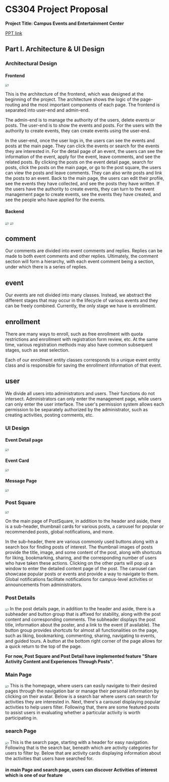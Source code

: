 # CS304 Project Proposal

**Project Title: Campus Events and Entertainment Center**

[PPT link](https://www.canva.cn/design/DAGCYtnNrFM/GuQyQc4o-4rSKQwtrB3zlA/view?utm_content=DAGCYtnNrFM&utm_campaign=designshare&utm_medium=link&utm_source=editor)

## Part I. Architecture & UI Design

### Architectural Design

#### Frontend

<img src="imgs/frontend.png" alt="1" style="zoom:50%;" />

This is the architecture of the frontend, which was designed at the beginning of the project. The architecture shows the logic of the page-routing and the most important components of each page. The frontend is separated into user-end and admin-end. 

The admin-end is to manage the authority of the users, delete events or posts. The user-end is to show the events and posts. For the users with the authority to create events, they can create events using the user-end. 

In the user-end, once the user logs in, the users can see the events and posts at the main page. They can click the events or search for the events they are interested in. For the detail page of an event, the users can see the information of the event, apply for the event, leave comments, and see the related posts. By clicking the posts on the event detail page, search for posts, click the posts on the main page, or go to the post square, the users can view the posts and leave comments. They can also write posts and link the posts to an event. Back to the main page, the users can edit their profile, see the events they have collected, and see the posts they have written. If the users have the authority to create events, they can turn to the event management page to create events, see the events they have created, and see the people who have applied for the events.

#### Backend
<img src="imgs/backend1.png" alt="1" style="zoom:50%;" />
<img src="imgs/backend2.png" alt="1" style="zoom:50%;" />

## comment

Our comments are divided into event comments and replies. Replies can be made to both event comments and other replies. Ultimately, the comment section will form a hierarchy, with each event comment being a section, under which there is a series of replies.

## event

Our events are not divided into many classes. Instead, we abstract the different stages that may occur in the lifecycle of various events and they can be freely combined. Currently, the only stage we have is enrollment.

## enrollment

There are many ways to enroll, such as free enrollment with quota restrictions and enrollment with registration form review, etc. At the same time, various registration methods may also have common subsequent stages, such as seat selection.

Each of our enrollment entity classes corresponds to a unique event entity class and is responsible for saving the enrollment information of that event.

## user

We divide all users into administrators and users. Their functions do not intersect. Administrators can only enter the management page, while users can only enter the user interface. The user's permission system allows each permission to be separately authorized by the administrator, such as creating activities, posting comments, etc.




### UI Design

#### Event Detail page
<img src="imgs/ids/12111519/event_detail.png" alt="1" style="zoom:50%;" />

#### Event Card
<img src="imgs/ids/12111519/small_event_card.png" alt="1" style="zoom:50%;" />

#### Message Page
<img src="imgs/ids/12111519/message.png" alt="1" style="zoom:50%;" />

### Post Square
<img src="imgs/ids/12112813/PostSquare.png" alt="1" style="zoom:50%;" />

On the main page of PostSquare, in addition to the header and aside, there is a sub-header, thumbnail cards for various posts, a carousel for popular or recommended posts, global notifications, and more.

In the sub-header, there are various commonly used buttons along with a search box for finding posts of interest. The thumbnail images of posts provide the title, image, and some content of the post, along with shortcuts for liking, bookmarking, sharing, and the corresponding number of users who have taken these actions. Clicking on the other parts will pop up a window to enter the detailed content page of the post. The carousel can showcase popular posts or events and provide a way to navigate to them. Global notifications facilitate notifications for campus-level activities or announcements from administrators.


### Post Details
<img src="imgs/ids/12112813/PostDetails.png" alt="1" style="zoom:50%;" />
In the post details page, in addition to the header and aside, there is a subheader and button group that is affixed for stability, along with the post content and corresponding comments. The subheader displays the post title, information about the poster, and a link to the event (if available). The button group provides shortcuts for almost all functionalities on the page, such as liking, bookmarking, commenting, sharing, navigating to events, and guided tours. A button at the bottom right corner of the page allows for a quick return to the top of the page.



**For now, Post Square and Post Detail have implemented feature "Share Activity Content and Experiences Through Posts".**

### Main Page
<img src="imgs/ids/12112710/mainPage.jpg" alt="1" style="zoom:50%;" />
This is the homepage, where users can easily navigate to their desired pages through the navigation bar or manage their personal information by clicking on their avatar. Below is a search bar where users can search for activities they are interested in. Next, there's a carousel displaying popular activities to help users filter. Following that, there are some featured posts to assist users in evaluating whether a particular activity is worth participating in.

### search Page
<img src="imgs/ids/12112710/searchPage.png" alt="1" style="zoom:50%;" />
This is the search page, starting with a header for easy navigation. Following that is the search bar, beneath which are activity categories for users to filter by. Below that are activity cards displaying information about the activities that users have searched for.

#### in main Page and search page, users can discover Activities of interest which is one of our feature

